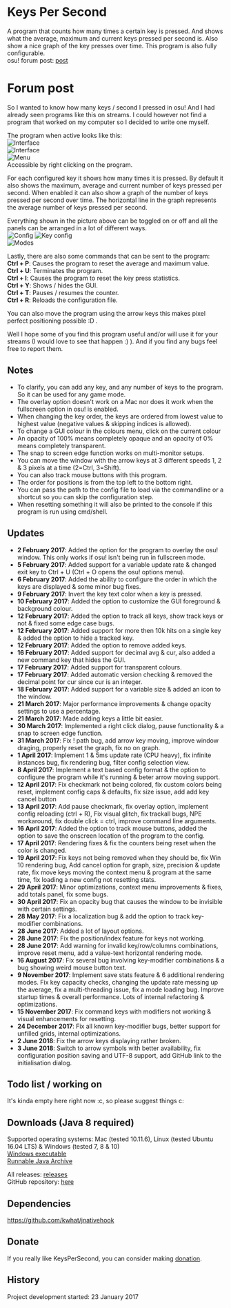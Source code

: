 # Keys Per Second

A program that counts how many times a certain key is pressed. And shows what the average, maximum and current keys pressed per second is. Also show a nice graph of the key presses over time.
This program is also fully configurable.<br>
osu! forum post: [post](https://osu.ppy.sh/forum/p/5789644/)<br>

# Forum post
So I wanted to know how many keys / second I pressed in osu! And I had already seen programs like this on streams.
I could however not find a program that worked on my computer so I decided to write one myself.

The program when active looks like this:<br>
![Interface](http://i.imgur.com/9cCzB0Q.png)<br>
![Interface](http://i.imgur.com/bLQXABw.png)<br>
![Menu](https://i.imgur.com/lltS2NK.png)<br>
Accessible by right clicking on the program.

For each configured key it shows how many times it is pressed. By default it also shows the maximum, average and current number of keys pressed per second.
When enabled it can also show a graph of the number of keys pressed per second over time. The horizontal line in the graph represents the average number of keys pressed per second.

Everything shown in the picture above can be toggled on or off and all the panels can be arranged in a lot of different ways.<br>
![Config](https://i.imgur.com/rF7aRBu.png)
![Key config](http://i.imgur.com/N6JOCJk.png)<br>
![Modes](https://i.imgur.com/gNYCSb9.png)  

Lastly, there are also some commands that can be sent to the program:<br>
**Ctrl + P**: Causes the program to reset the average and maximum value.<br>
**Ctrl + U**: Terminates the program.<br>
**Ctrl + I**: Causes the program to reset the key press statistics.<br>
**Ctrl + Y**: Shows / hides the GUI.<br>
**Ctrl + T**: Pauses / resumes the counter.<br>
**Ctrl + R**: Reloads the configuration file.

You can also move the program using the arrow keys this makes pixel perfect positioning possible :D .

Well I hope some of you find this program useful and/or will use it for your streams (I would love to see that happen  :) ).
And if you find any bugs feel free to report them.

## Notes
- To clarify, you can add any key, and any number of keys to the program. So it can be used for any game mode.
- The overlay option doesn't work on a Mac nor does it work when the fullscreen option in osu! is enabled.
- When changing the key order, the keys are ordered from lowest value to highest value (negative values & skipping indices is allowed).
- To change a GUI colour in the colours menu, click on the current colour
- An opacity of 100% means completely opaque and an opacity of 0% means completely transparent.
- The snap to screen edge function works on multi-monitor setups.
- You can move the window with the arrow keys at 3 different speeds 1, 2 & 3 pixels at a time (2=Ctrl, 3=Shift).
- You can also track mouse buttons with this program.
- The order for positions is from the top left to the bottom right.
- You can pass the path to the config file to load via the commandline or a shortcut so you can skip the configuration step.
- When resetting something it will also be printed to the console if this program is run using cmd/shell.

## Updates
- **2 February 2017**: Added the option for the program to overlay the osu! window. This only works if osu! isn't being run in fullscreen mode.<br>
- **5 February 2017**: Added support for a variable update rate & changed exit key to Ctrl + U (Ctrl + O opens the osu! options menu).<br>
- **6 February 2017**: Added the ability to configure the order in which the keys are displayed & some minor bug fixes.<br>
- **9 February 2017**: Invert the key text color when a key is pressed.<br>
- **10 February 2017**: Added the option to customize the GUI foreground & background colour.<br>
- **12 February 2017**: Added the option to track all keys, show track keys or not & fixed some edge case bugs.<br>
- **12 February 2017**: Added support for more then 10k hits on a single key & added the option to hide a tracked key.<br>
- **12 February 2017**: Added the option to remove added keys.<br>
- **16 February 2017**: Added support for decimal avg & cur, also added a new command key that hides the GUI.<br>
- **17 February 2017**: Added support for transparent colours.<br>
- **17 February 2017**: Added automatic version checking & removed the decimal point for cur since cur is an integer.<br>
- **18 February 2017**: Added support for a variable size & added an icon to the window.<br>
- **21 March 2017**: Major performance improvements & change opacity settings to use a percentage.<br>
- **21 March 2017**: Made adding keys a little bit easier.<br>
- **30 March 2017**: Implemented a right click dialog, pause functionality & a snap to screen edge function.<br>
- **31 March 2017**: Fix ! path bug, add arrow key moving, improve window draging, properly reset the graph, fix no on graph.<br>
- **1 April 2017**: Implement 1 & 5ms update rate (CPU heavy), fix infinite instances bug, fix rendering bug, filter config selection view.<br>
- **8 April 2017**: Implement a text based config format & the option to configure the program while it's running & beter arrow moving support.<br>
- **12 April 2017**: Fix checkmark not being colored, fix custom colors being reset, implement config caps & defaults, fix size issue, add add key cancel button<br>
- **13 April 2017**: Add pause checkmark, fix overlay option, implement config reloading (ctrl + R), Fix visual glitch, fix trackall bugs, NPE workaround, fix double click = ctrl, improve command line arguments.<br>
- **16 April 2017**: Added the option to track mouse buttons, added the option to save the onscreen location of the program to the config.<br>
- **17 April 2017**: Rendering fixes & fix the counters being reset when the color is changed.<br>
- **19 April 2017**: Fix keys not being removed when they should be, fix Win 10 rendering bug, Add cancel option for graph, size, precision & update rate, fix move keys moving the context menu & program at the same time, fix loading a new config not resetting stats.<br>
- **29 April 2017**: Minor optimizations, context menu improvements & fixes, add totals panel, fix some bugs.<br>
- **30 April 2017**: Fix an opacity bug that causes the window to be invisible with certain settings.<br>
- **28 May 2017**: Fix a localization bug & add the option to track key-modifier combinations.<br>
- **28 June 2017**: Added a lot of layout options.<br>
- **28 June 2017**: Fix the position/index feature for keys not working.<br>
- **28 June 2017**: Add warning for invalid key/row/columns combinations, improve reset menu, add a value-text horizontal rendering mode.<br>
- **16 August 2017**: Fix several bug involving key-modifier combinations & a bug showing weird mouse button text.<br>
- **9 November 2017**: Implement save stats feature & 6 additional rendering modes. Fix key capacity checks, changing the update rate messing up the average, fix a multi-threading issue, fix a mode loading bug. Improve startup times & overall performance. Lots of internal refactoring & optimizations.<br>
- **15 November 2017**: Fix command keys with modifiers not working & visual enhancements for resetting.<br>
- **24 December 2017**: Fix all known key-modifier bugs, better support for unfilled grids, internal optimizations.<br>
- **2 June 2018**: Fix the arrow keys displaying rather broken.<br>
- **3 June 2018**: Switch to arrow symbols with better availability, fix configuration position saving and UTF-8 support, add GitHub link to the initialisation dialog.

## Todo list / working on
It's kinda empty here right now :c, so please suggest things c:

## Downloads (Java 8 required)
Supported operating systems: Mac (tested 10.11.6), Linux (tested Ubuntu 16.04 LTS) & Windows (tested 7, 8 & 10)<br>
[Windows executable](https://github.com/RoanH/KeysPerSecond/releases/download/v7.4/KeysPerSecond-v7.4.exe)<br>
[Runnable Java Archive](https://github.com/RoanH/KeysPerSecond/releases/download/v7.4/KeysPerSecond-v7.4.jar)

All releases: [releases](https://github.com/RoanH/KeysPerSecond/releases)<br>
GitHub repository: [here](https://github.com/RoanH/KeysPerSecond)

## Dependencies
https://github.com/kwhat/jnativehook

## Donate
If you really like KeysPerSecond, you can consider making [donation](https://www.paypal.me/KeysPerSecond).

## History
Project development started: 23 January 2017
